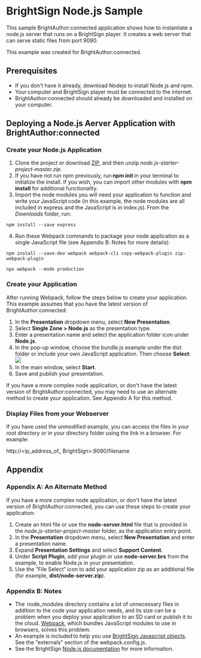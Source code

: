 # BrightSign Node.js Sample

This sample BrightAuthor:connected application shows how to instantiate a node.js server that runs on a BrightSign player. It creates a web server that can serve static files from port 9090. 

This example was created for BrightAuthor:connected.

## Prerequisites
* If you don’t have it already, download Nodejs to install Node.js and npm. 
* Your computer and BrightSign player must be connected to the internet. 
* BrightAuthor:connected should already be downloaded and installed on your computer. 

## Deploying a Node.js Aerver Application with BrightAuthor:connected	
### Create your Node.js Application
1. Clone the project or download [ZIP](http://www.github.com/brightsign/node.js-starter-project/archive/master.zip), and then unzip *node.js-starter-project-master.zip*. 
2. If you have not run npm previously, run **npm init** in your terminal to initialize the install. If you wish, you can import other modules with **npm  install** for additional functionality. 
3. Import the node modules you will need your application to function and write your JavaScript code (in this example, the node modules are all included in express and the JavaScript is in index.js). From the *Downloads* folder, run: 
``` 
npm install --save express  
```
4. Run these Webpack commands to package your node application as a single JavaScript file (see Appendix B: Notes for more details):   
``` 
npm install --save-dev webpack webpack-cli copy-webpack-plugin zip-webpack-plugin

npx webpack --mode production    
```

### Create your Application
After running Webpack, follow the steps below to create your application. This example assumes that you have the latest version of BrightAuthor:connected: 
1. In the **Presentation** dropdown menu, select **New Presentation**. 
2. Select **Single Zone > Node.js** as the presentation type. 
3. Enter a presentation name and select the application folder icon under **Node.js**. 
4. In the pop-up window, choose the bundle.js example under the dist folder or include your own JavaScript application. Then choose **Select**: 
![](https://github.com/stmulq/node.js-starter-project/blob/Documentation_updates/CreateApplication_BAcon.png)
5. In the main window, select **Start**.  
6. Save and publish your presentation.  

If you have a more complex node application, or don't have the latest version of BrightAuthor:connected, you may need to use an alternate method to create your application. See Appendix A for this method. 

### Display Files from your Webserver  
If you have used the unmodified example, you can access the files in your root directory or in your directory folder using the link in a browser. For example: 

http://<ip_address_of_ BrightSign>:9090/filename
 
## Appendix
### Appendix A: An Alternate Method 
If you have a more complex node application, or don't have the latest version of BrightAuthor:connected, you can use these steps to create your application: 

1. Create an html file or use the **node-server.html** file that is provided in the *node.js-starter-project-master* folder, as the application entry point. 
2. In the **Presentation** dropdown menu, select **New Presentation** and enter a presentation name. 
3. Expand **Presentation Settings** and select **Support Content**.  
4. Under **Script Plugin**, add your plugin or use **node-server.brs** from the example, to enable Node.js in your presentation. 
5. Use the “File Select” icon to add your application zip as an additional file (for example, **dist/node-server.zip**). 

### Appendix B: Notes
* The  node_modules directory contains a lot of unnecessary files in addition to the code your application needs, and its size can be a problem when you deploy your application to an SD card or publish it to the cloud. [Webpack](https://webpack.js.org), which bundles JavaScript modules to use in browsers, solves this problem. 
* An example is included to help you use [BrightSign Javascript objects](http://docs.brightsign.biz/display/DOC/JavaScript+API). See the "externals" section of the webpack.config.js.
* See the BrightSign [Node.js documentation](http://docs.brightsign.biz/display/DOC/Node.js) for more information.

